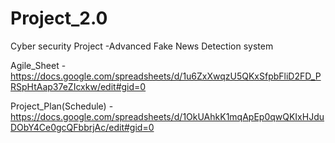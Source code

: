 # Project_2.0

Cyber security Project -Advanced Fake News Detection system


Agile_Sheet - https://docs.google.com/spreadsheets/d/1u6ZxXwqzU5QKxSfpbFliD2FD_PRSpHtAap37eZIcxkw/edit#gid=0


Project_Plan(Schedule) - https://docs.google.com/spreadsheets/d/1OkUAhkK1mqApEp0qwQKIxHJduDObY4Ce0gcQFbbrjAc/edit#gid=0
